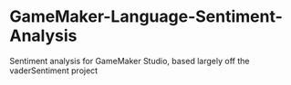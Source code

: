 # GameMaker-Language-Sentiment-Analysis
Sentiment analysis for GameMaker Studio, based largely off the vaderSentiment project
